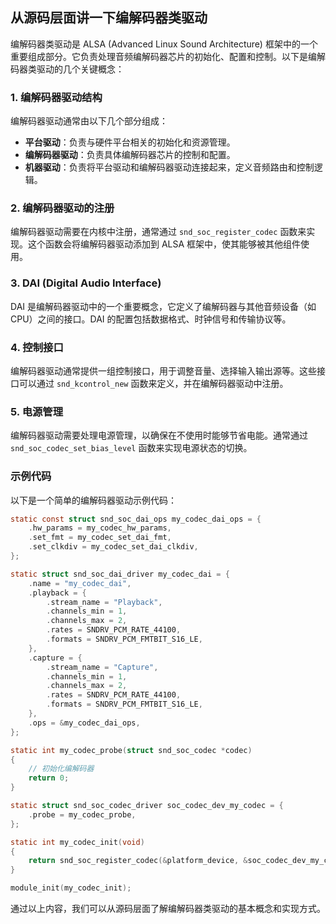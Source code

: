 ## 从源码层面讲一下编解码器类驱动

编解码器类驱动是 ALSA (Advanced Linux Sound Architecture) 框架中的一个重要组成部分。它负责处理音频编解码器芯片的初始化、配置和控制。以下是编解码器类驱动的几个关键概念：

### 1. 编解码器驱动结构
编解码器驱动通常由以下几个部分组成：
- **平台驱动**：负责与硬件平台相关的初始化和资源管理。
- **编解码器驱动**：负责具体编解码器芯片的控制和配置。
- **机器驱动**：负责将平台驱动和编解码器驱动连接起来，定义音频路由和控制逻辑。

### 2. 编解码器驱动的注册
编解码器驱动需要在内核中注册，通常通过 `snd_soc_register_codec` 函数来实现。这个函数会将编解码器驱动添加到 ALSA 框架中，使其能够被其他组件使用。

### 3. DAI (Digital Audio Interface)
DAI 是编解码器驱动中的一个重要概念，它定义了编解码器与其他音频设备（如 CPU）之间的接口。DAI 的配置包括数据格式、时钟信号和传输协议等。

### 4. 控制接口
编解码器驱动通常提供一组控制接口，用于调整音量、选择输入输出源等。这些接口可以通过 `snd_kcontrol_new` 函数来定义，并在编解码器驱动中注册。

### 5. 电源管理
编解码器驱动需要处理电源管理，以确保在不使用时能够节省电能。通常通过 `snd_soc_codec_set_bias_level` 函数来实现电源状态的切换。

### 示例代码
以下是一个简单的编解码器驱动示例代码：

```c
static const struct snd_soc_dai_ops my_codec_dai_ops = {
	.hw_params = my_codec_hw_params,
	.set_fmt = my_codec_set_dai_fmt,
	.set_clkdiv = my_codec_set_dai_clkdiv,
};

static struct snd_soc_dai_driver my_codec_dai = {
	.name = "my_codec_dai",
	.playback = {
		.stream_name = "Playback",
		.channels_min = 1,
		.channels_max = 2,
		.rates = SNDRV_PCM_RATE_44100,
		.formats = SNDRV_PCM_FMTBIT_S16_LE,
	},
	.capture = {
		.stream_name = "Capture",
		.channels_min = 1,
		.channels_max = 2,
		.rates = SNDRV_PCM_RATE_44100,
		.formats = SNDRV_PCM_FMTBIT_S16_LE,
	},
	.ops = &my_codec_dai_ops,
};

static int my_codec_probe(struct snd_soc_codec *codec)
{
	// 初始化编解码器
	return 0;
}

static struct snd_soc_codec_driver soc_codec_dev_my_codec = {
	.probe = my_codec_probe,
};

static int my_codec_init(void)
{
	return snd_soc_register_codec(&platform_device, &soc_codec_dev_my_codec, &my_codec_dai, 1);
}

module_init(my_codec_init);
```

通过以上内容，我们可以从源码层面了解编解码器类驱动的基本概念和实现方式。
